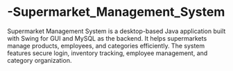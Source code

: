 # -Supermarket_Management_System
Supermarket Management System is a desktop-based Java application built with Swing for GUI and MySQL as the backend. It helps supermarkets manage products, employees, and categories efficiently. The system features secure login, inventory tracking, employee management, and category organization.
